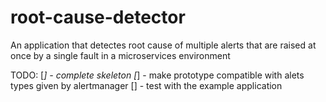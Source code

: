 # root-cause-detector

An application that detectes root cause of multiple alerts that are raised at once by a single fault in a microservices environment

TODO:
[*] - complete skeleton
[*] - make prototype compatible with alets types given by alertmanager
[] - test with the example application
